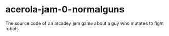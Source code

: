 # acerola-jam-0-normalguns
The source code of an arcadey jam game about a guy who mutates to fight robots
